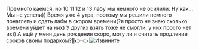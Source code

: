 Премного каемся, но 10 11 12 и 13 лабу мы немного не осилили. Ну как... Мы не успели))
Время уже 4 утра, поэтому мы решили немного понаглеть и сдать лабы в скором времени(?я просто не знаю сколько времени уйдет на них)
У других взять тоже не смогли, у них просто нет их))
А ещё у меня день рождения скоро, могу ли я считать продление сроков своим подарком?🤭👉👈
![Извините](https://github.com/6SadTomato6/Praktika20IS3-3Smirnova/assets/124986010/efa09a2f-b081-4c31-b566-a7be7d388e5f)
